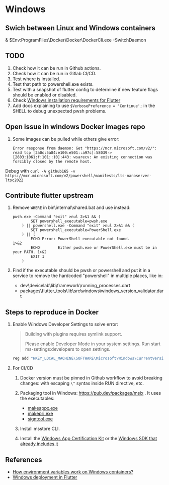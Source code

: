 # Windows

## Swich between Linux and Windows containers

& $Env:ProgramFiles\Docker\Docker\DockerCli.exe -SwitchDaemon


## TODO

1. Check how it can be run in Github actions.
1. Check how it can be run in Gitlab CI/CD.
1. Test where is installed.
1. Test that path to powershell.exe exists.
1. Test with a snapshot of flutter config to determine if new feature flags should be enabled or disabled.
1. Check [Windows installation requirements for Flutter](https://docs.flutter.dev/get-started/install/windows/desktop)
1. Add docs explaining to use `$VerbosePreference = 'Continue';` in the SHELL to debug unexpected pwsh problems.

## Open issue in windows Docker images repo

1. Some images can be pulled while others give error:

    ```text
    Error response from daemon: Get "https://mcr.microsoft.com/v2/": read tcp [2a0c:5a84:e100:e501::a97c]:58039->[2603:1061:f:101::10]:443: wsarecv: An existing connection was forcibly closed by the remote host.
    ```

Debug with `curl -A github165 -v https://mcr.microsoft.com/v2/powershell/manifests/lts-nanoserver-ltsc2022`

## Contribute flutter upstream

1. Remove `WHERE` in bin\internal\shared.bat and use instead:

    ```batch
    pwsh.exe -Command "exit" >nul 2>&1 && (
            SET powershell_executable=pwsh.exe
        ) || powershell.exe -Command "exit" >nul 2>&1 && (
            SET powershell_executable=PowerShell.exe
        ) || (
            ECHO Error: PowerShell executable not found.                        1>&2
            ECHO        Either pwsh.exe or PowerShell.exe must be in your PATH. 1>&2
            EXIT 1
        )
    ```

1. Find if the executable should be pwsh or powershell and put it in a service to remove the hardcoded "powershell" in multiple places, like in:

    - dev\devicelab\lib\framework\running_processes.dart
    - packages\flutter_tools\lib\src\windows\windows_version_validator.dart

## Steps to reproduce in Docker

1. Enable Windows Developer Settings to solve error:

    >Building with plugins requires symlink support.
    >
    >Please enable Developer Mode in your system settings. Run
    > start ms-settings:developers
    >to open settings.

    ```powershell
    reg add "HKEY_LOCAL_MACHINE\SOFTWARE\Microsoft\Windows\CurrentVersion\AppModelUnlock" /t REG_DWORD /f /v "AllowDevelopmentWithoutDevLicense" /d "1"
    ```

1. For CI/CD

    1. Docker version must be pinned in Github workflow to avoid breaking changes: with escaping `\"` syntax inside RUN directive, etc.

    1. Packaging tool in Windows: <https://pub.dev/packages/msix> . It uses the executables:

        - [makeappx.exe](https://learn.microsoft.com/en-us/windows/win32/appxpkg/make-appx-package--makeappx-exe-)
        - [makepri.exe](https://learn.microsoft.com/en-us/windows/uwp/app-resources/makepri-exe-command-options)
        - [signtool.exe](https://learn.microsoft.com/en-us/dotnet/framework/tools/signtool-exe)

    1. Install msstore CLI.


    1. Install the [Windows App Certification Kit](https://learn.microsoft.com/en-us/windows/uwp/debug-test-perf/windows-app-certification-kit) or the [Windows SDK that already includes it](https://developer.microsoft.com/en-us/windows/downloads/windows-sdk/)

## References

- [How environment variables work on Windows containers?](https://blog.sixeyed.com/windows-weekly-dockerfile-14-environment-variables/)
- [Windows deployment in Flutter](https://docs.flutter.dev/deployment/windows)
